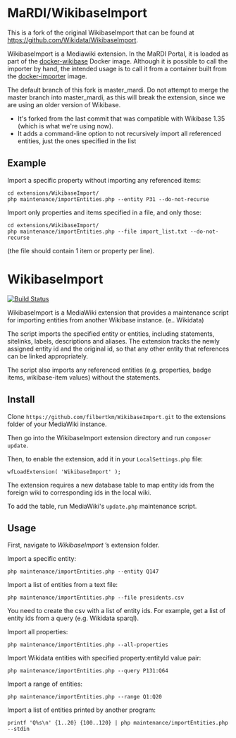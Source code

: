 MaRDI/WikibaseImport
=====================
This is a fork of the original WikibaseImport that can be found at https://github.com/Wikidata/WikibaseImport.

WikibaseImport is a Mediawiki extension. In the MaRDI Portal, it is loaded as part of the [docker-wikibase](https://github.com/MaRDI4NFDI/docker-wikibase) Docker image. Although it is possible to call the importer by hand, the intended usage is to call it from a container built from the [docker-importer](https://github.com/MaRDI4NFDI/docker-importer) image. 

The default branch of this fork is master_mardi. Do not attempt to merge the master branch into master_mardi, 
as this will break the extension, since we are using an older version of Wikibase.

* It's forked from the last commit that was compatible with Wikibase 1.35 (which is what we're using now).
* It adds a command-line option to not recursively import all referenced entities, just the ones specified in the list

Example
-------
Import a specific property without importing any referenced items:

```
cd extensions/WikibaseImport/
php maintenance/importEntities.php --entity P31 --do-not-recurse
```

Import only properties and items specified in a file, and only those:

```
cd extensions/WikibaseImport/
php maintenance/importEntities.php --file import_list.txt --do-not-recurse
```

(the file should contain 1 item or property per line).

WikibaseImport
===============

[![Build Status](https://travis-ci.org/filbertkm/WikibaseImport.svg?branch=master)](https://travis-ci.org/filbertkm/WikibaseImport)

WikibaseImport is a MediaWiki extension that provides a maintenance script for importing entities from another Wikibase instance. (e.. Wikidata)

The script imports the specified entity or entities, including statements, sitelinks, labels, descriptions and aliases. The extension tracks the newly assigned entity id and the original id, so that any other entity that references can be linked appropriately.

The script also imports any referenced entities (e.g. properties, badge items, wikibase-item values) without the statements.

Install
------

Clone ```https://github.com/filbertkm/WikibaseImport.git``` to the extensions folder of your MediaWiki instance.

Then go into the WikibaseImport extension directory and run ```composer update```.

Then, to enable the extension, add it in your ```LocalSettings.php``` file:

```
wfLoadExtension( 'WikibaseImport' );
```

The extension requires a new database table to map entity ids from the foreign
wiki to corresponding ids in the local wiki.

To add the table, run MediaWiki's ```update.php``` maintenance script.

Usage
------
First, navigate to *WikibaseImport* ’s extension folder.

Import a specific entity:

```
php maintenance/importEntities.php --entity Q147
```

Import a list of entities from a text file:

```
php maintenance/importEntities.php --file presidents.csv
```

You need to create the csv with a list of entity ids. For example, get a list
of entity ids from a query (e.g. Wikidata sparql).

Import all properties:

```
php maintenance/importEntities.php --all-properties
```

Import Wikidata entities with specified property:entityId value pair:

```
php maintenance/importEntities.php --query P131:Q64
```

Import a range of entities:

```
php maintenance/importEntities.php --range Q1:Q20
```

Import a list of entities printed by another program:

```
printf 'Q%s\n' {1..20} {100..120} | php maintenance/importEntities.php --stdin
```
